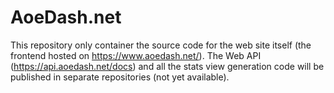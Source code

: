 # AoeDash.net


This repository only container the source code for the web site itself (the frontend hosted on https://www.aoedash.net/). The Web API  (https://api.aoedash.net/docs) and all the stats view generation code will be published in separate repositories (not yet available).

